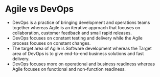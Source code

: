 # Agile vs DevOps

- DevOps is a practice of bringing development and operations teams together whereas Agile is an iterative approach that focuses on collaboration, customer feedback and small rapid releases.
- DevOps focuses on constant testing and delivery while the Agile process focuses on constant changes.
- The target area of Agile is Software development whereas the Target area of DevOps is to give end-to-end business solutions and fast delivery.
- DevOps focuses more on operational and business readiness whereas Agile focuses on functional and non-function readiness.